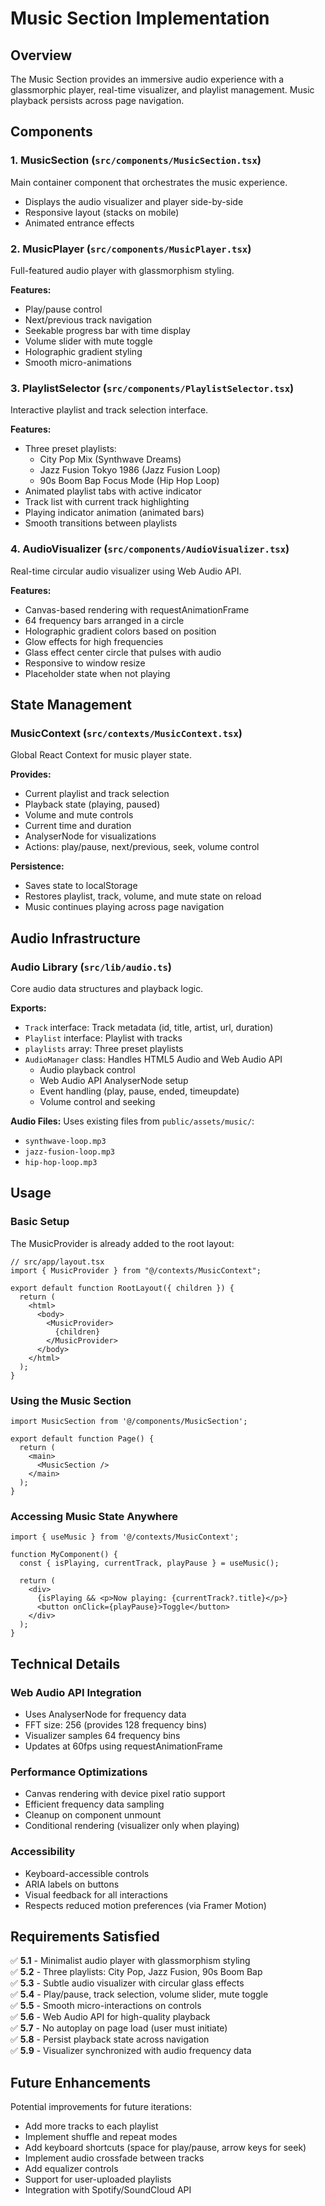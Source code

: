# Music Section Implementation

## Overview
The Music Section provides an immersive audio experience with a glassmorphic player, real-time visualizer, and playlist management. Music playback persists across page navigation.

## Components

### 1. MusicSection (`src/components/MusicSection.tsx`)
Main container component that orchestrates the music experience.
- Displays the audio visualizer and player side-by-side
- Responsive layout (stacks on mobile)
- Animated entrance effects

### 2. MusicPlayer (`src/components/MusicPlayer.tsx`)
Full-featured audio player with glassmorphism styling.

**Features:**
- Play/pause control
- Next/previous track navigation
- Seekable progress bar with time display
- Volume slider with mute toggle
- Holographic gradient styling
- Smooth micro-animations

### 3. PlaylistSelector (`src/components/PlaylistSelector.tsx`)
Interactive playlist and track selection interface.

**Features:**
- Three preset playlists:
  - City Pop Mix (Synthwave Dreams)
  - Jazz Fusion Tokyo 1986 (Jazz Fusion Loop)
  - 90s Boom Bap Focus Mode (Hip Hop Loop)
- Animated playlist tabs with active indicator
- Track list with current track highlighting
- Playing indicator animation (animated bars)
- Smooth transitions between playlists

### 4. AudioVisualizer (`src/components/AudioVisualizer.tsx`)
Real-time circular audio visualizer using Web Audio API.

**Features:**
- Canvas-based rendering with requestAnimationFrame
- 64 frequency bars arranged in a circle
- Holographic gradient colors based on position
- Glow effects for high frequencies
- Glass effect center circle that pulses with audio
- Responsive to window resize
- Placeholder state when not playing

## State Management

### MusicContext (`src/contexts/MusicContext.tsx`)
Global React Context for music player state.

**Provides:**
- Current playlist and track selection
- Playback state (playing, paused)
- Volume and mute controls
- Current time and duration
- AnalyserNode for visualizations
- Actions: play/pause, next/previous, seek, volume control

**Persistence:**
- Saves state to localStorage
- Restores playlist, track, volume, and mute state on reload
- Music continues playing across page navigation

## Audio Infrastructure

### Audio Library (`src/lib/audio.ts`)
Core audio data structures and playback logic.

**Exports:**
- `Track` interface: Track metadata (id, title, artist, url, duration)
- `Playlist` interface: Playlist with tracks
- `playlists` array: Three preset playlists
- `AudioManager` class: Handles HTML5 Audio and Web Audio API
  - Audio playback control
  - Web Audio API AnalyserNode setup
  - Event handling (play, pause, ended, timeupdate)
  - Volume control and seeking

**Audio Files:**
Uses existing files from `public/assets/music/`:
- `synthwave-loop.mp3`
- `jazz-fusion-loop.mp3`
- `hip-hop-loop.mp3`

## Usage

### Basic Setup
The MusicProvider is already added to the root layout:

```tsx
// src/app/layout.tsx
import { MusicProvider } from "@/contexts/MusicContext";

export default function RootLayout({ children }) {
  return (
    <html>
      <body>
        <MusicProvider>
          {children}
        </MusicProvider>
      </body>
    </html>
  );
}
```

### Using the Music Section
```tsx
import MusicSection from '@/components/MusicSection';

export default function Page() {
  return (
    <main>
      <MusicSection />
    </main>
  );
}
```

### Accessing Music State Anywhere
```tsx
import { useMusic } from '@/contexts/MusicContext';

function MyComponent() {
  const { isPlaying, currentTrack, playPause } = useMusic();
  
  return (
    <div>
      {isPlaying && <p>Now playing: {currentTrack?.title}</p>}
      <button onClick={playPause}>Toggle</button>
    </div>
  );
}
```

## Technical Details

### Web Audio API Integration
- Uses AnalyserNode for frequency data
- FFT size: 256 (provides 128 frequency bins)
- Visualizer samples 64 frequency bins
- Updates at 60fps using requestAnimationFrame

### Performance Optimizations
- Canvas rendering with device pixel ratio support
- Efficient frequency data sampling
- Cleanup on component unmount
- Conditional rendering (visualizer only when playing)

### Accessibility
- Keyboard-accessible controls
- ARIA labels on buttons
- Visual feedback for all interactions
- Respects reduced motion preferences (via Framer Motion)

## Requirements Satisfied

✅ **5.1** - Minimalist audio player with glassmorphism styling  
✅ **5.2** - Three playlists: City Pop, Jazz Fusion, 90s Boom Bap  
✅ **5.3** - Subtle audio visualizer with circular glass effects  
✅ **5.4** - Play/pause, track selection, volume slider, mute toggle  
✅ **5.5** - Smooth micro-interactions on controls  
✅ **5.6** - Web Audio API for high-quality playback  
✅ **5.7** - No autoplay on page load (user must initiate)  
✅ **5.8** - Persist playback state across navigation  
✅ **5.9** - Visualizer synchronized with audio frequency data  

## Future Enhancements

Potential improvements for future iterations:
- Add more tracks to each playlist
- Implement shuffle and repeat modes
- Add keyboard shortcuts (space for play/pause, arrow keys for seek)
- Implement audio crossfade between tracks
- Add equalizer controls
- Support for user-uploaded playlists
- Integration with Spotify/SoundCloud API
